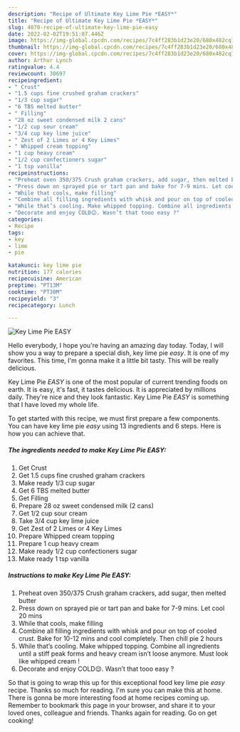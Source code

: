 ```yaml
---
description: "Recipe of Ultimate Key Lime Pie *EASY*"
title: "Recipe of Ultimate Key Lime Pie *EASY*"
slug: 4070-recipe-of-ultimate-key-lime-pie-easy
date: 2022-02-02T19:51:07.446Z
image: https://img-global.cpcdn.com/recipes/7c4ff283b1d23e20/680x482cq70/key-lime-pie-easy-recipe-main-photo.jpg
thumbnail: https://img-global.cpcdn.com/recipes/7c4ff283b1d23e20/680x482cq70/key-lime-pie-easy-recipe-main-photo.jpg
cover: https://img-global.cpcdn.com/recipes/7c4ff283b1d23e20/680x482cq70/key-lime-pie-easy-recipe-main-photo.jpg
author: Arthur Lynch
ratingvalue: 4.4
reviewcount: 30697
recipeingredient:
- " Crust"
- "1.5 cups fine crushed graham crackers"
- "1/3 cup sugar"
- "6 TBS melted butter"
- " Filling"
- "28 oz sweet condensed milk 2 cans"
- "1/2 cup sour cream"
- "3/4 cup key lime juice"
- " Zest of 2 Limes or 4 Key Limes"
- " Whipped cream topping"
- "1 cup heavy cream"
- "1/2 cup confectioners sugar"
- "1 tsp vanilla"
recipeinstructions:
- "Preheat oven 350/375 Crush graham crackers, add sugar, then melted butter"
- "Press down on sprayed pie or tart pan and bake for 7-9 mins. Let cool 20 mins"
- "While that cools, make filling"
- "Combine all filling ingredients with whisk and pour on top of cooled crust. Bake for 10-12 mins and cool completely. Then chill pie 2 hours"
- "While that’s cooling. Make whipped topping. Combine all ingredients until a stiff peak forms and heavy cream isn’t loose anymore. Must look like whipped cream !"
- "Decorate and enjoy COLD😌. Wasn’t that tooo easy ?"
categories:
- Recipe
tags:
- key
- lime
- pie

katakunci: key lime pie 
nutrition: 177 calories
recipecuisine: American
preptime: "PT13M"
cooktime: "PT30M"
recipeyield: "3"
recipecategory: Lunch

---
```



![Key Lime Pie *EASY*](https://img-global.cpcdn.com/recipes/7c4ff283b1d23e20/680x482cq70/key-lime-pie-easy-recipe-main-photo.jpg)

Hello everybody, I hope you're having an amazing day today. Today, I will show you a way to prepare a special dish, key lime pie *easy*. It is one of my favorites. This time, I'm gonna make it a little bit tasty. This will be really delicious.



Key Lime Pie *EASY* is one of the most popular of current trending foods on earth. It is easy, it's fast, it tastes delicious. It is appreciated by millions daily. They're nice and they look fantastic. Key Lime Pie *EASY* is something that I have loved my whole life.


To get started with this recipe, we must first prepare a few components. You can have key lime pie *easy* using 13 ingredients and 6 steps. Here is how you can achieve that.

<!--inarticleads1-->

##### The ingredients needed to make Key Lime Pie *EASY*:

1. Get  Crust
1. Get 1.5 cups fine crushed graham crackers
1. Make ready 1/3 cup sugar
1. Get 6 TBS melted butter
1. Get  Filling
1. Prepare 28 oz sweet condensed milk (2 cans)
1. Get 1/2 cup sour cream
1. Take 3/4 cup key lime juice
1. Get  Zest of 2 Limes or 4 Key Limes
1. Prepare  Whipped cream topping
1. Prepare 1 cup heavy cream
1. Make ready 1/2 cup confectioners sugar
1. Make ready 1 tsp vanilla




<!--inarticleads2-->

##### Instructions to make Key Lime Pie *EASY*:

1. Preheat oven 350/375 Crush graham crackers, add sugar, then melted butter
1. Press down on sprayed pie or tart pan and bake for 7-9 mins. Let cool 20 mins
1. While that cools, make filling
1. Combine all filling ingredients with whisk and pour on top of cooled crust. Bake for 10-12 mins and cool completely. Then chill pie 2 hours
1. While that’s cooling. Make whipped topping. Combine all ingredients until a stiff peak forms and heavy cream isn’t loose anymore. Must look like whipped cream !
1. Decorate and enjoy COLD😌. Wasn’t that tooo easy ?




So that is going to wrap this up for this exceptional food key lime pie *easy* recipe. Thanks so much for reading. I'm sure you can make this at home. There is gonna be more interesting food at home recipes coming up. Remember to bookmark this page in your browser, and share it to your loved ones, colleague and friends. Thanks again for reading. Go on get cooking!
